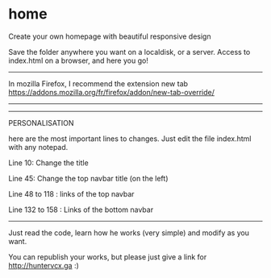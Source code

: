 # home
Create your own homepage with beautiful responsive design


Save the folder anywhere you want on a localdisk, or a server. Access to index.html on a browser, and here you go!


************
In mozilla Firefox, I recommend the extension new tab
https://addons.mozilla.org/fr/firefox/addon/new-tab-override/
************




--------
PERSONALISATION

here are the most important lines to changes. Just edit the file index.html with any notepad.

Line 10: Change the title

Line 45: Change the top navbar title (on the left)

Line 48 to 118 : links of the top navbar

Line 132 to 158 : Links of the bottom navbar



-------
Just read the code, learn how he works (very simple) and modify as you want.

You can republish your works, but please just give a link for http://huntervcx.ga 
:)
